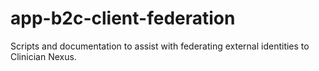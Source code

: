 # app-b2c-client-federation
Scripts and documentation to assist with federating external identities to Clinician Nexus.

